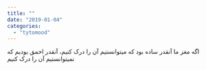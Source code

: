 ```yaml
---
title: ""
date: "2019-01-04"
categories: 
  - "tytomood"
---
```


اگه مغز ما آنقدر ساده بود که میتوانستیم آن را درک کنیم، آنقدر احمق بودیم که نمیتوانستیم آن را درک کنیم
